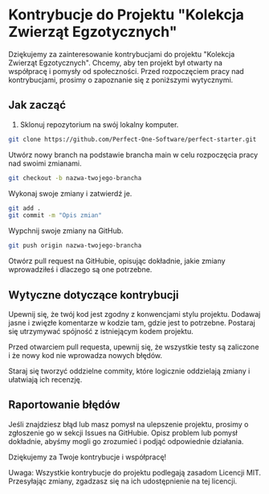 # Kontrybucje do Projektu "Kolekcja Zwierząt Egzotycznych"

Dziękujemy za zainteresowanie kontrybucjami do projektu "Kolekcja Zwierząt Egzotycznych". Chcemy, aby ten projekt był otwarty na współpracę i pomysły od społeczności. Przed rozpoczęciem pracy nad kontrybucjami, prosimy o zapoznanie się z poniższymi wytycznymi.

## Jak zacząć

1. Sklonuj repozytorium na swój lokalny komputer.

```bash
git clone https://github.com/Perfect-One-Software/perfect-starter.git
```

Utwórz nowy branch na podstawie brancha main w celu rozpoczęcia pracy nad swoimi zmianami.

```bash
git checkout -b nazwa-twojego-brancha
```

Wykonaj swoje zmiany i zatwierdź je.

```bash
git add .
git commit -m "Opis zmian"
```

Wypchnij swoje zmiany na GitHub.

```bash
git push origin nazwa-twojego-brancha
```

Otwórz pull request na GitHubie, opisując dokładnie, jakie zmiany wprowadziłeś i dlaczego są one potrzebne.

## Wytyczne dotyczące kontrybucji

Upewnij się, że twój kod jest zgodny z konwencjami stylu projektu.
Dodawaj jasne i zwięzłe komentarze w kodzie tam, gdzie jest to potrzebne.
Postaraj się utrzymywać spójność z istniejącym kodem projektu.

Przed otwarciem pull requesta, upewnij się, że wszystkie testy są zaliczone i że nowy kod nie wprowadza nowych błędów.

Staraj się tworzyć oddzielne commity, które logicznie oddzielają zmiany i ułatwiają ich recenzję.

## Raportowanie błędów

Jeśli znajdziesz błąd lub masz pomysł na ulepszenie projektu, prosimy o zgłoszenie go w sekcji Issues na GitHubie. Opisz problem lub pomysł dokładnie, abyśmy mogli go zrozumieć i podjąć odpowiednie działania.

Dziękujemy za Twoje kontrybucje i współpracę!

Uwaga: Wszystkie kontrybucje do projektu podlegają zasadom Licencji MIT. Przesyłając zmiany, zgadzasz się na ich udostępnienie na tej licencji.
